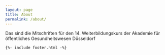 ```yaml
---
layout: page
title: About
permalink: /about/
---
```


Das sind die Mitschriften für den 14. Weiterbildungskurs der Akademie für öffentliches Gesundheitswesen Düsseldorf


    {%- include footer.html -%}
